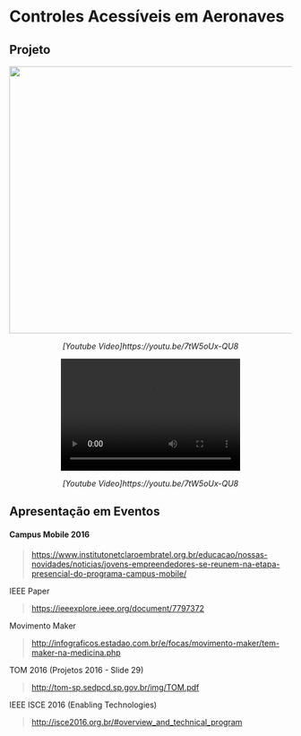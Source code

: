 # Controles Acessíveis em Aeronaves

## Projeto

<p align="center">
  <img src=https://github.com/matheusrmorgado/aircraft-passenger-console/blob/master/images/FinalPrototype.jpg height="477" width="614">
</p>
<p align="center">
  <i> [Youtube Video]https://youtu.be/7tW5oUx-QU8 </i>
</p>


<p align="center">
  <video src="https://github.com/matheusrmorgado/aircraft-passenger-console/blob/master/videos/video-presentation.mp4" width="320" height="200" controls preload></video>
</p>
<p align="center">
  <i> [Youtube Video]https://youtu.be/7tW5oUx-QU8 </i>
</p>




## Apresentação em Eventos


#### Campus Mobile 2016

> https://www.institutonetclaroembratel.org.br/educacao/nossas-novidades/noticias/jovens-empreendedores-se-reunem-na-etapa-presencial-do-programa-campus-mobile/

IEEE Paper

> https://ieeexplore.ieee.org/document/7797372

Movimento Maker

> http://infograficos.estadao.com.br/e/focas/movimento-maker/tem-maker-na-medicina.php

TOM 2016  (Projetos 2016 - Slide 29)

> http://tom-sp.sedpcd.sp.gov.br/img/TOM.pdf

IEEE ISCE 2016 (Enabling Technologies)

> http://isce2016.org.br/#overview_and_technical_program 